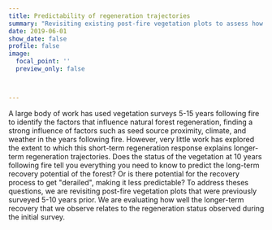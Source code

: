 ```yaml
---
title: Predictability of regeneration trajectories
summary: "Revisiting existing post-fire vegetation plots to assess how well the initial regeneration response predicts the longer-term trajectory"
date: 2019-06-01
show_date: false
profile: false
image:
  focal_point: ''
  preview_only: false



---
```


A large body of work has used vegetation surveys 5-15 years following fire to identify the factors that influence natural forest regeneration, finding a strong influence of factors such as seed source proximity, climate, and weather in the years following fire. However, very little work has explored the extent to which this short-term regeneration response explains longer-term regeneration trajectories. Does the status of the vegetation at 10 years following fire tell you everything you need to know to predict the long-term recovery potential of the forest? Or is there potential for the recovery process to get "derailed", making it less predictable? To address theses questions, we are revisiting post-fire vegetation plots that were previously surveyed 5-10 years prior. We are evaluating how well the longer-term recovery that we observe relates to the regeneration status observed during the initial survey.